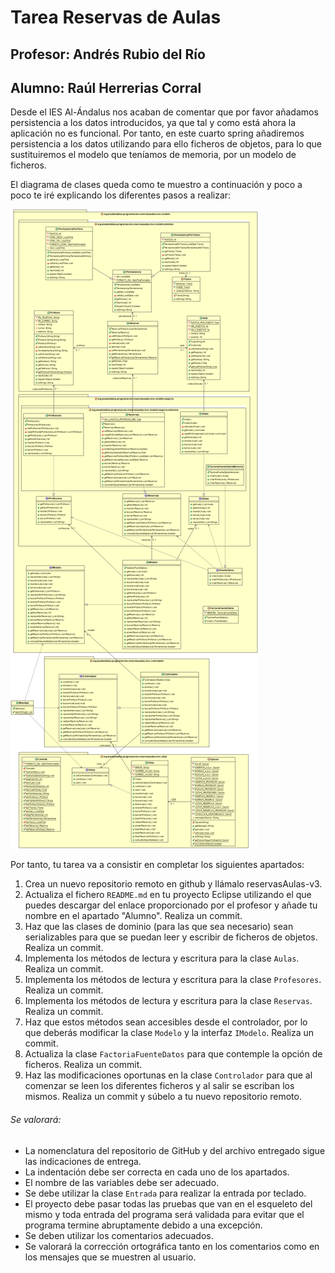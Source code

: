 # Tarea Reservas de Aulas
## Profesor: Andrés Rubio del Río
## Alumno: Raúl Herrerias Corral

Desde el IES Al-Ándalus nos acaban de comentar que por favor añadamos persistencia a los datos introducidos, ya que tal y como está ahora la aplicación no es funcional. Por tanto, en este cuarto spring añadiremos persistencia a los datos utilizando para ello ficheros de objetos, para lo que sustituiremos el modelo que teníamos de memoria, por un modelo de ficheros.

El diagrama de clases queda como te muestro a continuación y poco a poco te iré explicando los diferentes pasos a realizar:

![Diagrama de clases para reservasaulas](ReservasAulas-V3/resources/reservasaulas.png)

Por tanto, tu tarea va a consistir en completar los siguientes apartados:

1. Crea un nuevo repositorio remoto en github y llámalo reservasAulas-v3.
2. Actualiza el fichero `README.md` en tu proyecto Eclipse utilizando el que puedes descargar del enlace proporcionado por el profesor y añade tu nombre en el apartado "Alumno". Realiza un commit.
3. Haz que las clases de dominio (para las que sea necesario) sean serializables para que se puedan leer y escribir de ficheros de objetos. Realiza un commit.
4. Implementa los métodos de lectura y escritura para la clase `Aulas`. Realiza un commit.
5. Implementa los métodos de lectura y escritura para la clase `Profesores`. Realiza un commit.
5. Implementa los métodos de lectura y escritura para la clase `Reservas`. Realiza un commit.
6. Haz que estos métodos sean accesibles desde el controlador, por lo que deberás modificar la clase `Modelo` y la interfaz `IModelo`. Realiza un commit.
7. Actualiza la clase `FactoriaFuenteDatos` para que contemple la opción de ficheros. Realiza un commit.
8. Haz las modificaciones oportunas en la clase `Controlador` para que al comenzar se leen los diferentes ficheros y al salir se escriban los mismos. Realiza un commit y súbelo a tu nuevo repositorio remoto.

###### Se valorará:
- La nomenclatura del repositorio de GitHub y del archivo entregado sigue las indicaciones de entrega.
- La indentación debe ser correcta en cada uno de los apartados.
- El nombre de las variables debe ser adecuado.
- Se debe utilizar la clase `Entrada` para realizar la entrada por teclado.
- El proyecto debe pasar todas las pruebas que van en el esqueleto del mismo y toda entrada del programa será validada para evitar que el programa termine abruptamente debido a una excepción.
- Se deben utilizar los comentarios adecuados.
- Se valorará la corrección ortográfica tanto en los comentarios como en los mensajes que se muestren al usuario.
